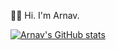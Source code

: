 👋🏼 Hi. I'm Arnav.

[![Arnav's GitHub stats](https://github-readme-stats.vercel.app/api?username=arnavxjain)](https://github.com/arnavxjain/github-readme-stats)
